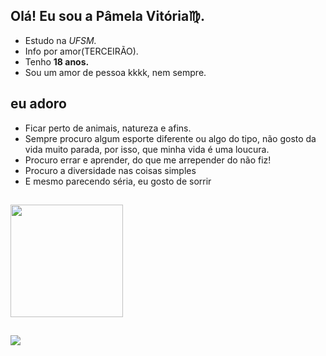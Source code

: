 ## Olá! Eu sou a Pâmela Vitória♍.
- Estudo na <i>UFSM.</i>
- Info por amor(TERCEIRÃO).
- Tenho <b>18 anos.</b>
- Sou um amor de pessoa kkkk, nem sempre.

## eu adoro 
- Ficar perto de animais, natureza e afins.
- Sempre procuro algum esporte diferente ou algo do tipo, não gosto da vida muito parada, por isso, que minha vida é uma loucura.
- Procuro errar e aprender, do que me arrepender do não fiz!
- Procuro a diversidade nas coisas simples
- E mesmo parecendo séria, eu gosto de sorrir 
##
 <div>   <a href="https://github.com/pamlaaa">   <img height="180em" src="https://github-readme-stats.vercel.app/api?username=pamlaaa&show_icons=true&theme=dracula&include_all_commits=false&count_private=true"/></div>
  
  ##
  
  <div>    <a href = "mailto:contatopamelaaabrandao@gmail.com"><img src="https://img.shields.io/badge/-Gmail-%23333?style=for-the-badge&logo=gmail&logoColor=white" target="_blank"></a></div>
  

  
  
  
